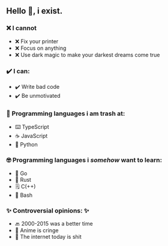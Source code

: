 ## Hello 👋, i exist.
### ❌ I cannot
* ❌ Fix your printer     
* ❌ Focus on anything   
* ❌ Use dark magic to make your darkest dreams come true
   
### ✔️ I can:
* ✔️ Write bad code   
* ✔️ Be unmotivated
### 🚮 Programming languages i am trash at:
* ⌨️ TypeScript   
* ☕ JavaScript   
* 🐍 Python   
### 🤓 Programming languages i _somehow_ want to learn:
* 🐹 Go
* 🦀 Rust    
* 🗒️ C(++)   
* 📜 Bash   
   
### ✨ Controversial opinions: ✨   
* 🔙 2000-2015 was a better time   
* 🧒 Anime is cringe   
* 💩 The internet today is shit   
<!--
**Shusz/Shusz** is a ✨ _special_ ✨ repository because its `README.md` (this file) appears on your GitHub profile.

Here are some ideas to get you started:

- 🔭 I’m currently working on ...
- 🌱 I’m currently learning ...
- 👯 I’m looking to collaborate on ...
- 🤔 I’m looking for help with ...
- 💬 Ask me about ...
- 📫 How to reach me: ...
- 😄 Pronouns: ...
- ⚡ Fun fact: ...
-->
